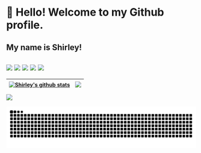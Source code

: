 # 👋 Hello! Welcome to my Github profile.
## My name is Shirley!

## <img src="https://cdn.jsdelivr.net/gh/devicons/devicon@latest/icons/git/git-original.svg" height="40" weidth="40"/> <img src="https://cdn.jsdelivr.net/gh/devicons/devicon@latest/icons/github/github-original.svg" height="40" weidth="40" /> <img src="https://cdn.jsdelivr.net/gh/devicons/devicon@latest/icons/html5/html5-original-wordmark.svg" height="40" weidth="40" /> <img src="https://cdn.jsdelivr.net/gh/devicons/devicon@latest/icons/css3/css3-original-wordmark.svg" height="40" weidth="40" /> <img src="https://cdn.jsdelivr.net/gh/devicons/devicon@latest/icons/javascript/javascript-original.svg" height="40" weidth="40" />

  | <a href="https://github.com/Shirleyc11/github-readme-stats"><img align="center" src="https://github-readme-stats.vercel.app/api?username=Shirleyc11&show_icons=true&include_all_commits=true&theme=buefy&hide_border=true" alt="Shirley's github stats" /></a> | <a href="https://github.com/Shirleyc11/github-readme-stats"><img align="center" src="https://github-readme-stats.vercel.app/api/top-langs/?username=Shirleyc11&layout=compact&theme=buefy&hide_border=true" /></a> |
| ------------- | ------------- |

<div>
      <a href=https://www.linkedin.com/in/shirley-campos-a57a76325/ target="_blank"><img loading="lazy" src="https://img.shields.io/badge/-LinkedIn-%230077B5?style=for-the-badge&logo=linkedin&logoColor=white" target="_blank"></a>   
</div>
          
![Snake animation](https://github.com/Shirleyc11/Shirleyc11/blob/output/github-contribution-grid-snake.svg)
